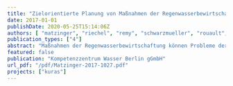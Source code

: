 ```yaml
---
title: "Zielorientierte Planung von Maßnahmen der Regenwasserbewirtschaftung - Ergebnisse des Projektes KURAS"
date: 2017-01-01
publishDate: 2020-05-25T15:14:06Z
authors: [ "matzinger", "riechel", "remy", "schwarzmueller", "rouault", "Schmidt, M.", "Offermann, M.", "Strehl, C.", "Nickel, D.", "Sieker, H.", "Pallasch, M.", "Köhler, M.", "Kaiser, D.", "Möller, C.", "Büter, B.", "Leßmann, D.", "von Tils, R.", "Säumel, I.", "Pille, L.", "Winkler, A.", "Bartel, H.", "Heise, S.", "Heinzmann, B.", "Joswig, K.", "Rehfeld-Klein, M.", "Reichmann, B." ]
publication_types: ["4"]
abstract: "Maßnahmen der Regenwasserbewirtschaftung können Probleme der versiegelten Stadt wie die Belastung urbaner Oberflächengewässer und städtische Hitzeinseln vermindern und gleichzeitig die biologische Vielfalt und die Freiraumqualität verbessern. Um dieses Potenzial gezielt einsetzen zu können, wurden im vorliegenden Leitfaden die Vorteile und der Aufwand dieser Maßnahmen konsequent quantitativ bewertet. Ausgehend von dieser Bewertung wurde im Rahmen von KURAS eine Methode entwickelt, die eine integrierte Planung von Maßnahmen der Regenwasserbewirtschaftung für konkrete Stadtquartiere unterstützen kann. Sie verknüpft lokale Anforderungen mit der Maßnahmenbewertung, um geeignete und machbare Maßnahmen auszuwählen und im Stadtquartier zu platzieren. Neben Einzelmaßnahmen wurden in einem Planspiel auch durch die KURAS-Methode erstellte Maßnahmenkombinationen für zwei Berliner Stadtquartiere hinsichtlich ihrer Effekte quantitativ bewertet. Die Ergebnisse zeigen, dass eine gezielte Kombination von Maßnahmen über die Ebenen der Stadt hinweg - vom Gebäude über das Quartier bis zum Kanaleinzugsgebiet - die angestrebten Effekte für Umwelt und Bewohner deutlich erreicht."
featured: false
publication: "Kompetenzzentrum Wasser Berlin gGmbH"
url_pdf: "/pdf/Matzinger-2017-1027.pdf"
projects: ["kuras"]
---
```


